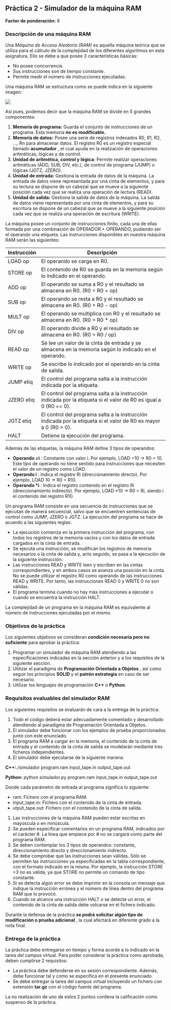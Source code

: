 
## Práctica 2 - Simulador de la máquina RAM

**Factor de ponderación:** 8

### Descripción de una máquina RAM

Una _Máquina de Acceso Aleatorio (RAM)_ es aquella máquina teórica que se utiliza para el cálculo de la complejidad de los diferentes algoritmos en esta asignatura. Ello se debe a que posee 3 características básicas:

- No posee concurrencia.
- Sus instrucciones son de tiempo constante.
- Permite medir el número de instrucciones ejecutadas.

Una máquina RAM se estructura como se puede indica en la siguiente imagen:

![](RackMultipart20230204-1-ipviye_html_203521c0e2bf4ea9.png)

Así pues, podemos decir que la máquina RAM se divide en 5 grandes componentes:

1. **Memoria de programa:** Guarda el conjunto de instrucciones de un programa. Esta memoria **no es modificable.**
2. **Memoria de datos:** Posee una serie de registros indexados R0, R1, R2, …, Rn para almacenar datos. El registro R0 es un registro especial llamado **acumulador** , el cual ayuda en la realización de operaciones aritméticas, lógicas y de control.
3. **Unidad de aritmética, control y lógica:** Permite realizar operaciones aritméticas (ADD, SUB, DIV, etc.), de control de programa (JUMP) o lógicas (JGTZ, JZERO).
4. **Unidad de entrada:** Gestiona la entrada de datos de la máquina. La entrada de datos viene representada por una cinta de elementos, y para su lectura se dispone de un cabezal que se mueve a la siguiente posición cada vez que se realiza una operación de lectura (READ).
5. **Unidad de salida:** Gestiona la salida de datos de la máquina. La salida de datos viene representada por una cinta de elementos, y para su escritura se dispone de un cabezal que se mueve a la siguiente posición cada vez que se realiza una operación de escritura (WRITE).

La máquina posee un conjunto de instrucciones finito, cada una de ellas formada por una combinación de OPERADOR + OPERANDO, pudiendo ser el operando una etiqueta. Las instrucciones disponibles en nuestra máquina RAM serán las siguientes:

| **Instrucción** | **Descripción** |
| --- | --- |
| LOAD op | El operando se carga en R0. |
| STORE op | El contenido de R0 se guarda en la memoria según lo indicado en el operando. |
| ADD op | El operando se suma a R0 y el resultado se almacena en R0. (R0 = R0 + op) |
| SUB op | El operando se resta a R0 y el resultado se almacena en R0. (R0 = R0 - op) |
| MULT op | El operando se multiplica con R0 y el resultado se almacena en R0. (R0 = R0 \* op) |
| DIV op | El operando divide a R0 y el resultado se almacena en R0. (R0 = R0 / op) |
| READ op | Se lee un valor de la cinta de entrada y se almacena en la memoria según lo indicado en el operando. |
| WRITE op | Se escribe lo indicado por el operando en la cinta de salida. |
| JUMP etiq | El control del programa salta a la instrucción indicada por la etiqueta. |
| JZERO etiq | El control del programa salta a la instrucción indicada por la etiqueta si el valor de R0 es igual a 0 (R0 == 0). |
| JGTZ etiq | El control del programa salta a la instrucción indicada por la etiqueta si el valor de R0 es mayor a 0 (R0 \> 0). |
| HALT | Detiene la ejecución del programa. |

Además de las etiquetas, la máquina RAM define 3 tipos de operandos:

- **Operando =i** : Constante con valor i. Por ejemplo, LOAD =10 → R0 = 10. Este tipo de operando no tiene sentido para instrucciones que necesiten el valor de un registro como LOAD.
- **Operando i** : Indica el registro Ri (direccionamiento directo). Por ejemplo, LOAD 10 → R0 = R10.
- **Operando \*i** : Indica el registro contenido en el registro Ri (direccionamiento indirecto). Por ejemplo, LOAD \*10 → R0 = Ri, siendo i el contenido del registro R10.

Un programa RAM consiste en una secuencia de instrucciones que se ejecutan de manera secuencial, salvo que se encuentren sentencias de control como JUMP, JZERO o JGTZ. La ejecución del programa se hace de acuerdo a las siguientes reglas:

- La ejecución comienza en la primera instrucción del programa, con todos los registros de la memoria vacíos y con los datos de entrada cargados en la cinta de entrada.
- Se ejecuta una instrucción, se modifican los registros de memoria necesarios o la cinta de salida y, acto seguido, se pasa a la ejecución de la siguiente instrucción.
- Las instrucciones READ y WRITE leen y escriben en las cintas correspondientes, y en ambos casos se avanza una posición en la cinta. No se puede utilizar el registro R0 como operando de las instrucciones READ y WRITE. Por tanto, las instrucciones READ 0 y WRITE 0 no son válidas.
- El programa termina cuando no hay más instrucciones a ejecutar o cuando se encuentra la instrucción HALT.

La complejidad de un programa en la máquina RAM es equivalente al número de instrucciones ejecutadas por el mismo.

### Objetivos de la práctica

Los siguientes objetivos se consideran **condición necesaria pero no suficiente** para aprobar la práctica:

1. Programar un simulador de máquina RAM atendiendo a las especificaciones indicadas en la sección anterior y a los requisitos de la siguiente sección.
2. Utilizar el paradigma de **Programación Orientada a Objetos** , así como seguir los principios **SOLID** y el **patrón estrategia** en caso de ser necesario.
3. Utilizar los lenguajes de programación **C++** o **Python**.

### Requisitos evaluables del simulador RAM

Los siguientes requisitos se evaluarán de cara a la entrega de la práctica:

1. Todo el código deberá estar adecuadamente comentado y desarrollado atendiendo al paradigma de Programación Orientada a Objetos.
2. El simulador debe funcionar con los ejemplos de prueba proporcionados junto con este enunciado.
3. El programa RAM a cargar en la memoria, el contenido de la cinta de entrada y el contenido de la cinta de salida se modelarán mediante tres ficheros independientes.
4. El simulador debe ejecutarse de la siguiente manera:

**C++:**./simulador program.ram input\_tape.in output\_tape.out

**Python:** python simulador.py program.ram input\_tape.in output\_tape.out

Donde cada parámetro de entrada al programa significa lo siguiente:

- ram: Fichero con el programa RAM.
- input\_tape.in: Fichero con el contenido de la cinta de entrada.
- utput\_tape.out: Fichero con el contenido de la cinta de salida.

1. Las instrucciones de la máquina RAM pueden estar escritas en mayúscula o en minúscula.
2. Se pueden especificar comentarios en un programa RAM, indicados por el carácter #. La línea que empiece por # no se cargará como parte del programa RAM.
3. Se deben contemplar los 3 tipos de operandos: constante, direccionamiento directo y direccionamiento indirecto.
4. Se debe comprobar que las instrucciones sean válidas. Sólo se permiten las instrucciones ya especificadas en la tabla correspondiente, con el formato indicado en la misma. Por ejemplo, la instrucción STORE =3 no es válida, ya que STORE no permite un comando de tipo constante.
5. Si se detecta algún error se debe imprimir en la consola un mensaje que indique la instrucción errónea y el número de línea dentro del programa RAM que lo provocó.
6. Cuando se alcance una instrucción HALT o se detecte un error, el contenido de la cinta de salida debe volcarse en el fichero indicado.

Durante la defensa de la práctica **se podrá solicitar algún tipo de modificación o prueba adicional** , la cual afectará en diferente grado a la nota final.

### Entrega de la práctica

La práctica debe entregarse en tiempo y forma acorde a lo indicado en la tarea del campus virtual. Para poder considerar la práctica como aprobada, deben cumplirse 2 requisitos:

- La práctica debe defenderse en su sesión correspondiente. Además, debe funcionar tal y como se especifica en el presente enunciado.
- Se debe entregar la tarea del campus virtual incluyendo un fichero con extensión **tar.gz** con el código fuente del programa.

La no realización de uno de estos 2 puntos conlleva la calificación como suspenso de la práctica.